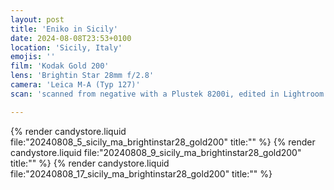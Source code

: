 ```yaml
---
layout: post
title: 'Eniko in Sicily'
date: 2024-08-08T23:53+0100
location: 'Sicily, Italy'
emojis: ''
film: 'Kodak Gold 200'
lens: 'Brightin Star 28mm f/2.8'
camera: 'Leica M-A (Typ 127)'
scan: 'scanned from negative with a Plustek 8200i, edited in Lightroom'

---
```


{% render candystore.liquid file:"20240808_5_sicily_ma_brightinstar28_gold200" title:"" %}
{% render candystore.liquid file:"20240808_9_sicily_ma_brightinstar28_gold200" title:"" %}
{% render candystore.liquid file:"20240808_17_sicily_ma_brightinstar28_gold200" title:"" %}
